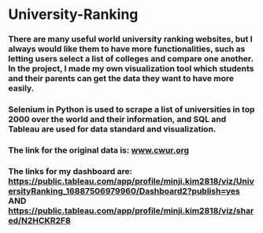 # University-Ranking

### There are many useful world university ranking websites, but I always would like them to have more functionalities, such as letting users select a list of colleges and compare one another. In the project, I made my own visualization tool which students and their parents can get the data they want to have more easily.
### Selenium in Python is used to scrape a list of universities in top 2000 over the world and their information, and SQL and Tableau are used for data standard and visualization. 
### The link for the original data is: www.cwur.org
### The links for my dashboard are: https://public.tableau.com/app/profile/minji.kim2818/viz/UniversityRanking_16887506979960/Dashboard2?publish=yes AND https://public.tableau.com/app/profile/minji.kim2818/viz/shared/N2HCKR2F8

